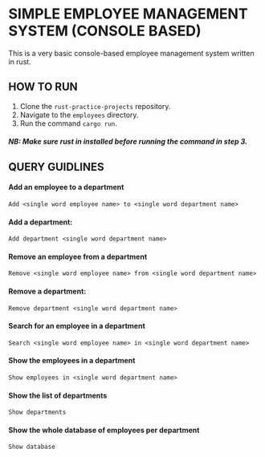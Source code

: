 # SIMPLE EMPLOYEE MANAGEMENT SYSTEM (CONSOLE BASED)
This is a very basic console-based employee management system written in rust.

## HOW TO RUN

1. Clone the ```rust-practice-projects``` repository.
2. Navigate to the ```employees``` directory.
3. Run the command ```cargo run```. 
##### NB: Make sure rust in installed before running the command in step 3.

## QUERY GUIDLINES

#### Add an employee to a department
```Add <single word employee name> to <single word department name>```

#### Add a department:
```Add department <single word department name>```

#### Remove an employee from a department
```Remove <single word employee name> from <single word department name>```

#### Remove a department:
```Remove department <single word department name>```

#### Search for an employee in a department
```Search <single word employee name> in <single word department name>```

#### Show the employees in a department
```Show employees in <single word department name>```

#### Show the list of departments
```Show departments```

#### Show the whole database of employees per department
```Show database```